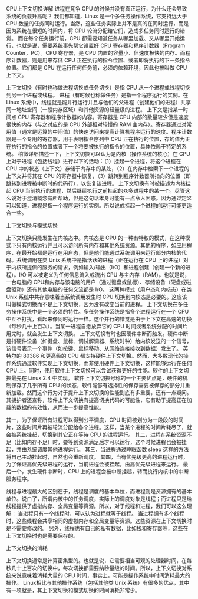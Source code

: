 CPU上下文切换详解
进程在竞争 CPU 的时候并没有真正运行，为什么还会导致系统的负载升高呢？
我们都知道，Linux 是一个多任务操作系统，它支持远大于 CPU 数量的任务同时运行。当然，这些任务实际上并不是真的在同时运行，而是因为系统在很短的时间内，将 CPU 轮流分配给它们，造成多任务同时运行的错觉。
而在每个任务运行前，CPU 都需要知道任务从哪里加载、又从哪里开始运行，也就是说，需要系统事先帮它设置好 CPU 寄存器和程序计数器（Program Counter，PC）。CPU 寄存器，是 CPU 内置的容量小、但速度极快的内存。而程序计数器，则是用来存储 CPU 正在执行的指令位置、或者即将执行的下一条指令位置。它们都是 CPU 在运行任何任务前，必须的依赖环境，因此也被叫做 CPU 上下文。

上下文切换（有时也称做进程切换或任务切换）是指 CPU 从一个进程或线程切换到另一个进程或线程。
进程（有时候也称做任务）是指一个程序运行的实例。在 Linux 系统中，线程就是能并行运行并且与他们的父进程（创建他们的进程）共享同一地址空间（一段内存区域）和其他资源的轻量级的进程。
上下文是指某一时间点 CPU 寄存器和程序计数器的内容。寄存器是 CPU 内部的数量较少但是速度很快的内存（与之对应的是 CPU 外部相对较慢的 RAM 主内存）。寄存器通过对常用值（通常是运算的中间值）的快速访问来提高计算机程序运行的速度。程序计数器是一个专用的寄存器，用于表明指令序列中 CPU 正在执行的位置，存的值为正在执行的指令的位置或者下一个将要被执行的指令的位置，具体依赖于特定的系统。
稍微详细描述一下，上下文切换可以认为是内核（操作系统的核心）在 CPU 上对于进程（包括线程）进行以下的活动：（1）挂起一个进程，将这个进程在 CPU 中的状态（上下文）存储于内存中的某处，（2）在内存中检索下一个进程的上下文并将其在 CPU 的寄存器中恢复，（3）跳转到程序计数器所指向的位置（即跳转到进程被中断时的代码行），以恢复该进程。
上下文切换有时被描述为内核挂起 CPU 当前执行的进程，然后继续执行之前挂起的众多进程中的某一个。尽管这么说对于澄清概念有所帮助，但是这句话本身可能有一点令人困惑。因为通过定义可以知道，进程是指一个程序运行的实例。所以说成挂起一个进程的运行可能更适合一些。

上下文切换与模式切换

上下文切换只能发生在内核态中。内核态是 CPU 的一种有特权的模式，在这种模式下只有内核运行并且可以访问所有内存和其他系统资源。其他的程序，如应用程序，在最开始都是运行在用户态，但是他们能通过系统调用来运行部分内核的代码。系统调用在类 Unix 系统中是指活跃的进程（正在运行在 CPU 上的进程）对于内核所提供的服务的请求，例如输入/输出（I/O）和进程创建（创建一个新的进程）。I/O 可以被定义为任何信息流入或流出 CPU 与主内存（RAM）。也就是说，一台电脑的 CPU和内存与该电脑的用户（通过键盘或鼠标）、存储设备（硬盘或磁盘驱动）还有其他电脑的任何交流都是 I/O。
这两种模式（用户态和内核态）在类 Unix 系统中共存意味着当系统调用发生时 CPU 切换到内核态是必要的。这应该叫做模式切换而不是上下文切换，因为没有改变当前的进程。
上下文切换在多任务操作系统中是一个必须的特性。多任务操作系统是指多个进程运行在一个 CPU 中互不打扰，看起来像同时运行一样。这个并行的错觉是由于上下文在高速的切换（每秒几十上百次）。当某一进程自愿放弃它的 CPU 时间或者系统分配的时间片用完时，就会发生上下文切换。
上下文切换有时也因硬件中断而触发。硬件中断是指硬件设备（如键盘、鼠标、调试解调器、系统时钟）给内核发送的一个信号，该信号表示一个事件（如按键、鼠标移动、从网络连接接收到数据）发生了。
英特尔的 80386 和更高级的 CPU 都支持硬件上下文切换。然而，大多数现代的操作系统通过软件实现上下文切换，而非使用硬件上下文切换，这样能够运行在任何 CPU 上。同时，使用软件上下文切换可以尝试获得更好的性能。软件的上下文切换最先在 Linux 2.4 中实现。
软件上下文切换号称的一个主要优点是，硬件的机制保存了几乎所有 CPU 的状态，软件能够有选择性的保存需要被保存的部分并重新加载。然而这个行为对于提升上下文切换的性能到底有多重要，还有一点疑问。其拥护者还宣称，软件上下文切换有提高切换代码的可能性，它有助于提高正在加载的数据的有效性，从而进一步提高性能。

其一，为了保证所有进程可以得到公平调度，CPU 时间被划分为一段段的时间片，这些时间片再被轮流分配给各个进程。这样，当某个进程的时间片耗尽了，就会被系统挂起，切换到其它正在等待 CPU 的进程运行。
其二，进程在系统资源不足（比如内存不足）时，要等到资源满足后才可以运行，这个时候进程也会被挂起，并由系统调度其他进程运行。
其三，当进程通过睡眠函数 sleep 这样的方法将自己主动挂起时，自然也会重新调度。
其四，当有优先级更高的进程运行时，为了保证高优先级进程的运行，当前进程会被挂起，由高优先级进程来运行。
最后一个，发生硬件中断时，CPU 上的进程会被中断挂起，转而执行内核中的中断服务程序。


线程与进程最大的区别在于，线程是调度的基本单位，而进程则是资源拥有的基本单位。说白了，所谓内核中的任务调度，实际上的调度对象是线程；而进程只是给线程提供了虚拟内存、全局变量等资源。所以，对于线程和进程，我们可以这么理解：
当进程只有一个线程时，可以认为进程就等于线程。
当进程拥有多个线程时，这些线程会共享相同的虚拟内存和全局变量等资源。这些资源在上下文切换时是不需要修改的。
另外，线程也有自己的私有数据，比如栈和寄存器等，这些在上下文切换时也是需要保存的。

上下文切换的消耗

上下文切换通常是计算密集型的。也就是说，它需要相当可观的处理器时间，在每秒几十上百次的切换中，每次切换都需要纳秒量级的时间。所以，上下文切换对系统来说意味着消耗大量的 CPU 时间，事实上，可能是操作系统中时间消耗最大的操作。
Linux相比与其他操作系统（包括其他类 Unix 系统）有很多的优点，其中有一项就是，其上下文切换和模式切换的时间消耗非常少。